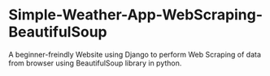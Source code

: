 # Simple-Weather-App-WebScraping-BeautifulSoup

A beginner-freindly Website using Django to perform Web Scraping of data from browser using BeautifulSoup library in python.
